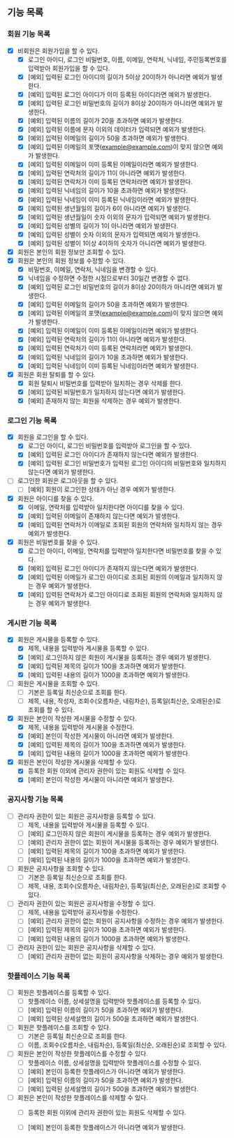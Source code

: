## 기능 목록

### 회원 기능 목록

- [x] 비회원은 회원가입을 할 수 있다.
  - [x] 로그인 아이디, 로그인 비밀번호, 이름, 이메일, 연락처, 닉네임, 주민등록번호를 입력받아 회원가입을 할 수 있다.
  - [x] [예외] 입력된 로그인 아이디의 길이가 5이상 20이하가 아니라면 예외가 발생한다.
  - [x] [예외] 입력된 로그인 아이디가 이미 등록된 아이디라면 예외가 발생한다.
  - [x] [예외] 입력된 로그인 비밀번호의 길이가 8이상 20이하가 아니라면 예외가 발생한다. 
  - [x] [예외] 입력된 이름의 길이가 20을 초과하면 예외가 발생한다.
  - [x] [예외] 입력된 이름에 문자 이외의 데이터가 입력되면 예외가 발생한다.
  - [x] [예외] 입력된 이메일의 길이가 50을 초과하면 예외가 발생한다.
  - [x] [예외] 입력된 이메일의 포맷(example@example.com)이 맞지 않으면 예외가 발생한다.
  - [x] [예외] 입력된 이메일이 이미 등록된 이메일이라면 예외가 발생한다.
  - [x] [예외] 입력된 연락처의 길이가 11이 아니라면 예외가 발생한다.
  - [x] [예외] 입력된 연락처가 이미 등록된 연락처라면 예외가 발생한다.
  - [x] [예외] 입력된 닉네임의 길이가 10을 초과하면 예외가 발생한다.
  - [x] [예외] 입력된 닉네임이 이미 등록된 닉네임이라면 예외가 발생한다.
  - [x] [예외] 입력된 생년월일의 길이가 6이 아니라면 예외가 발생한다.
  - [x] [예외] 입력된 생년월일이 숫자 이외의 문자가 입력되면 예외가 발생한다.
  - [x] [예외] 입력된 성별의 길이가 1이 아니라면 예외가 발생한다.
  - [x] [예외] 입력된 성별이 숫자 이외의 문자가 입력되면 예외가 발생한다.
  - [x] [예외] 입력된 성별이 1이상 4이하의 숫자가 아니라면 예외가 발생한다. 
- [x] 회원은 본인의 회원 정보만 조회할 수 있다.
- [x] 회원은 본인의 회원 정보를 수정할 수 있다.
  - [x] 비밀번호, 이메일, 연락처, 닉네임을 변경할 수 있다.
  - [x] 닉네임을 수정하면 수정한 시점으로부터 30일간 변경할 수 없다.
  - [x] [예외] 입력된 로그인 비밀번호의 길이가 8이상 20이하가 아니라면 예외가 발생한다.
  - [x] [예외] 입력된 이메일의 길이가 50을 초과하면 예외가 발생한다.
  - [x] [예외] 입력된 이메일의 포맷(example@example.com)이 맞지 않으면 예외가 발생한다.
  - [x] [예외] 입력된 이메일이 이미 등록된 이메일이라면 예외가 발생한다.
  - [x] [예외] 입력된 연락처의 길이가 11이 아니라면 예외가 발생한다.
  - [x] [예외] 입력된 연락처가 이미 등록된 연락처라면 예외가 발생한다.
  - [x] [예외] 입력된 닉네임의 길이가 10을 초과하면 예외가 발생한다.
  - [x] [예외] 입력된 닉네임이 이미 등록된 닉네임이라면 예외가 발생한다.
- [x] 회원은 회원 탈퇴를 할 수 있다.
  - [x] 회원 탈퇴시 비밀번호를 입력받아 일치하는 경우 삭제를 한다.
  - [x] [예외] 입력된 비밀번호가 일치하지 않는다면 예외가 발생한다.
  - [x] [예외] 존재하지 않는 회원을 삭제하는 경우 예외가 발생한다.

### 로그인 기능 목록

- [x] 회원을 로그인을 할 수 있다.
  - [x] 로그인 아이디, 로그인 비밀번호를 입력받아 로그인을 할 수 있다.
  - [x] [예외] 입력된 로그인 아이디가 존재하지 않는다면 예외가 발생한다.
  - [x] [예외] 입력된 로그인 비밀번호가 입력된 로그인 아이디의 비밀번호와 일치하지 않는다면 예외가 발생한다.
- [ ] 로그인한 회원은 로그아웃을 할 수 있다.
  - [ ] [예외] 회원이 로그인한 상태가 아닌 경우 예외가 발생한다.
- [x] 회원은 아이디를 찾을 수 있다.
  - [x] 이메일, 연락처를 입력받아 일치한다면 아이디를 찾을 수 있다.
  - [x] [예외] 입력된 이메일이 존재하지 않는다면 예외가 발생한다.
  - [x] [예외] 입력된 연락처가 이메일로 조회된 회원의 연락처와 일치하지 않는 경우 예외가 발생한다.
- [x] 회원은 비밀번호를 찾을 수 있다.
  - [x] 로그인 아이디, 이메일, 연락처를 입력받아 일치한다면 비밀번호를 찾을 수 있다.
  - [x] [예외] 입력된 로그인 아이디가 존재하지 않는다면 예외가 발생한다.
  - [x] [예외] 입력된 이메일가 로그인 아이디로 조회된 회원의 이메일과 일치하지 않는 경우 예외가 발생한다.
  - [x] [예외] 입력된 연락처가 로그인 아이디로 조회된 회원의 연락처와 일치하지 않는 경우 예외가 발생한다.

### 게시판 기능 목록

- [x] 회원은 게시물을 등록할 수 있다.
  - [x] 제목, 내용을 입력받아 게시물을 등록할 수 있다.
  - [x] [예외] 로그인하지 않은 회원이 게시물을 등록하는 경우 예외가 발생한다.
  - [x] [예외] 입력된 제목의 길이가 100을 초과하면 예외가 발생한다.
  - [x] [예외] 입력된 내용의 길이가 1000을 초과하면 예외가 발생한다.
- [ ] 회원은 게시물을 조회할 수 있다.
  - [ ] 기본은 등록일 최신순으로 조회를 한다.
  - [ ] 제목, 내용, 작성자, 조회수(오름차순, 내림차순), 등록일(최신순, 오래된순)로 조회를 할 수 있다.
- [x] 회원은 본인이 작성한 게시물을 수정할 수 있다.
  - [x] 제목, 내용을 입력받아 게시물을 수정한다.
  - [x] [예외] 본인이 작성한 게시물이 아니라면 예외가 발생한다.
  - [x] [예외] 입력된 제목의 길이가 100을 초과하면 예외가 발생한다.
  - [x] [예외] 입력된 내용의 길이가 1000을 초과하면 예외가 발생한다.
- [x] 회원은 본인이 작성한 게시물을 삭제할 수 있다.
  - [x] 등록한 회원 이외에 관리자 권한이 있는 회원도 삭제할 수 있다.
  - [x] [예외] 본인이 작성한 게시물이 아니라면 예외가 발생한다.

### 공지사항 기능 목록

- [ ] 관리자 권한이 있는 회원은 공지사항을 등록할 수 있다.
  - [ ] 제목, 내용을 입력받아 게시물을 등록할 수 있다.
  - [ ] [예외] 로그인하지 않은 회원이 게시물을 등록하는 경우 예외가 발생한다.
  - [ ] [예외] 관리자 권한이 없는 회원이 게시물을 등록하는 경우 예외가 발생한다.
  - [ ] [예외] 입력된 제목의 길이가 100을 초과하면 예외가 발생한다.
  - [ ] [예외] 입력된 내용의 길이가 1000을 초과하면 예외가 발생한다.
- [ ] 회원은 공지사항을 조회할 수 있다.
  - [ ] 기본은 등록일 최신순으로 조회를 한다.
  - [ ] 제목, 내용, 조회수(오름차순, 내림차순), 등록일(최신순, 오래된순)로 조회할 수 있다.
- [ ] 관리자 권한이 있는 회원은 공지사항을 수정할 수 있다.
  - [ ] 제목, 내용을 입력받아 공지사항을 수정한다.
  - [ ] [예외] 관리자 권한이 없는 회원이 공지사항을 수정하는 경우 예외가 발생한다.
  - [ ] [예외] 입력된 제목의 길이가 100을 초과하면 예외가 발생한다.
  - [ ] [예외] 입력된 내용의 길이가 1000을 초과하면 예외가 발생한다.
- [ ] 관리자 권한이 있는 회원은 공지사항을 삭제할 수 있다.
  - [ ] [예외] 관리자 권한이 없는 회원이 공지사항을 삭제하는 경우 예외가 발생한다.

### 핫플레이스 기능 목록

- [ ] 회원은 핫플레이스를 등록할 수 있다.
  - [ ] 핫플레이스 이름, 상세설명을 입력받아 핫플레이스를 등록할 수 있다.
  - [ ] [예외] 입력된 이름의 길이가 50을 초과하면 예외가 발생한다.
  - [ ] [예외] 입력된 상세설명의 길이가 500을 초과하면 예외가 발생한다.
- [ ] 회원은 핫플레이스를 조회할 수 있다.
  - [ ] 기본은 등록일 최신순으로 조회를 한다.
  - [ ] 이름, 조회수(오름차순, 내림차순), 등록일(최신순, 오래된순)로 조회할 수 있다. 
- [ ] 회원은 본인이 작성한 핫플레이스를 수정할 수 있다.
  - [ ] 핫플레이스 이름, 상세설명을 입력받아 핫플레이스를 수정할 수 있다.
  - [ ] [예외] 본인이 등록한 핫플레이스가 아니라면 예외가 발생한다.
  - [ ] [예외] 입력된 이름의 길이가 50을 초과하면 예외가 발생한다.
  - [ ] [예외] 입력된 상세설명의 길이가 500을 초과하면 예외가 발생한다.
- [ ] 회원은 본인이 작성한 핫플레이스를 삭제할 수 있다.
  - [ ] 등록한 회원 이외에 관리자 권한이 있는 회원도 삭제할 수 있다.
  - [ ] [예외] 본인이 등록한 핫플레이스가 아니라면 예외가 발생한다.


